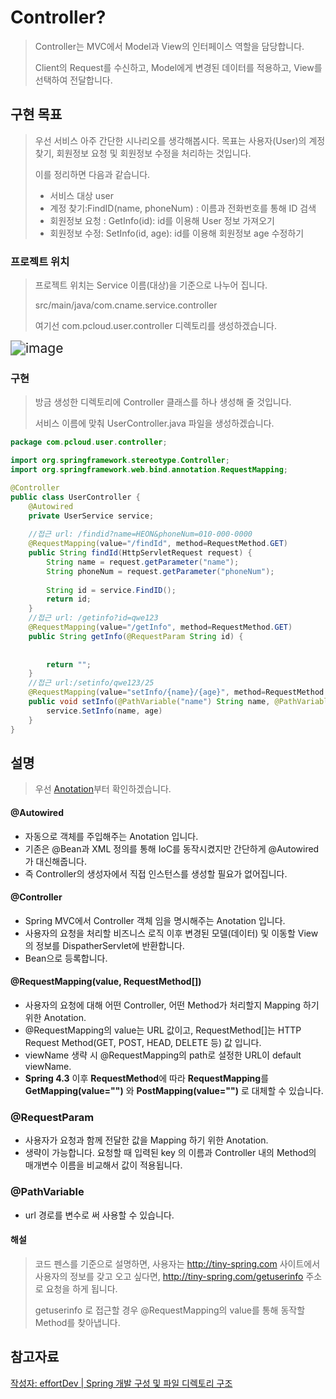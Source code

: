 # Controller?

> Controller는 MVC에서 Model과 View의 인터페이스 역할을 담당합니다.
>
> Client의 Request를 수신하고, Model에게 변경된 데이터를 적용하고, View를 선택하여 전달합니다.





## 구현 목표

> 우선 서비스 아주 간단한 시나리오를 생각해봅시다. 목표는 사용자(User)의 계정 찾기, 회원정보 요청 및 회원정보 수정을 처리하는 것입니다. 
>
> 이를 정리하면 다음과 같습니다.
>
> - 서비스 대상 user
> - 계정 찾기:FindID(name, phoneNum) : 이름과 전화번호를 통해 ID 검색
> - 회원정보 요청 : GetInfo(id): id를 이용해 User 정보 가져오기
> - 회원정보 수정: SetInfo(id, age): id를 이용해 회원정보 age 수정하기



### 프로젝트 위치

> 프로젝트 위치는 Service 이름(대상)을 기준으로 나누어 집니다.
>
> src/main/java/com.cname.service.controller
>
> 여기선 com.pcloud.user.controller 디렉토리를 생성하겠습니다.



<img src="https://user-images.githubusercontent.com/22608825/98464587-4b65a480-2207-11eb-9557-2fc91480fec1.png" alt="image" style="zoom:150%;" />



### 구현

>방금 생성한 디렉토리에 Controller 클래스를 하나 생성해 줄 것입니다.
>
>서비스 이름에 맞춰 UserController.java 파일을 생성하겠습니다.



```java
package com.pcloud.user.controller;

import org.springframework.stereotype.Controller;
import org.springframework.web.bind.annotation.RequestMapping;

@Controller
public class UserController {
    @Autowired
    private UserService service;
    
    //접근 url: /findid?name=HEON&phoneNum=010-000-0000
    @RequestMapping(value="/findId", method=RequestMethod.GET)
    public String findId(HttpServletRequest request) {
        String name = request.getParameter("name");
        String phoneNum = request.getParameter("phoneNum");
        
        String id = service.FindID();
        return id;
    }
    //접근 url: /getinfo?id=qwe123
    @RequestMapping(value="/getInfo", method=RequestMethod.GET)
    public String getInfo(@RequestParam String id) {
        
        
        return "";
    }
    //접근 url:/setinfo/qwe123/25
    @RequestMapping(value="setInfo/{name}/{age}", method=RequestMethod.POST)
    public void setInfo(@PathVariable("name") String name, @PathVariable("age") int age) {
        service.SetInfo(name, age)
    }
}
```



## 설명

> 우선 [Anotation](https://github.com/PCloud63514/WebProject-Learn/blob/master/BackEnd/Spring/Anotation%20%EC%A2%85%EB%A5%98.md)부터 확인하겠습니다. 



#### @Autowired

- 자동으로 객체를 주입해주는 Anotation 입니다.
- 기존은 @Bean과 XML 정의를 통해 IoC를 동작시켰지만 간단하게 @Autowired가 대신해줍니다.
- 즉 Controller의 생성자에서 직접 인스턴스를 생성할 필요가 없어집니다.



#### @Controller

- Spring MVC에서 Controller 객체 임을 명시해주는 Anotation 입니다.
-  사용자의 요청을 처리할 비즈니스 로직 이후 변경된 모델(데이터) 및 이동할 View의 정보를 DispatherServlet에 반환합니다.
- Bean으로 등록합니다.



#### @RequestMapping(value, RequestMethod[])

- 사용자의 요청에 대해 어떤 Controller, 어떤 Method가 처리할지 Mapping 하기 위한 Anotation.
- @RequestMapping의 value는 URL 값이고, RequestMethod[]는 HTTP Request Method(GET, POST, HEAD, DELETE 등) 값 입니다.
- viewName 생략 시 @RequestMapping의 path로 설정한 URL이 default viewName.
- **Spring 4.3** 이후 **RequestMethod**에 따라 **RequestMapping**를 **GetMapping(value="")** 와 **PostMapping(value="")** 로 대체할 수 있습니다.



### @RequestParam

- 사용자가 요청과 함께 전달한 값을 Mapping 하기 위한 Anotation.
- 생략이 가능합니다. 요청할 때 입력된 key 의 이름과 Controller 내의 Method의 매개변수 이름을 비교해서 값이 적용됩니다.



### @PathVariable

- url 경로를 변수로 써 사용할 수 있습니다.

#### 해설

>코드 펜스를 기준으로 설명하면,  사용자는 http://tiny-spring.com 사이트에서 사용자의 정보를 갖고 오고 싶다면, http://tiny-spring.com/getuserinfo 주소로 요청을 하게 됩니다.
>
>getuserinfo 로 접근할 경우 @RequestMapping의 value를 통해 동작할 Method를 찾아냅니다.



## 참고자료

[작성자: effortDev | Spring 개발 구성 및 파일 디렉토리 구조](https://shlee0882.tistory.com/127)